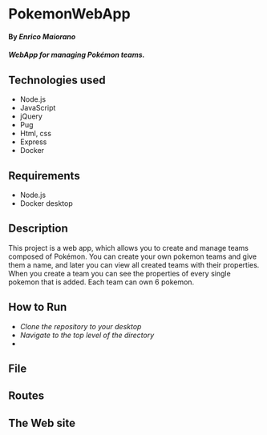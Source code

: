 # PokemonWebApp

#### By _**Enrico Maiorano**_

#### _WebApp for managing Pokémon teams._

## Technologies used

* Node.js
* JavaScript
* jQuery
* Pug
* Html, css
* Express
* Docker

## Requirements

* Node.js
* Docker desktop

## Description

This project is a web app, which allows you to create and manage teams composed of Pokémon. You can create your own pokemon teams and give them a name, and later you can view all created teams with their properties.
When you create a team you can see the properties of every single pokemon that is added. Each team can own 6 pokemon.

## How to Run

* _Clone the repository to your desktop_
*  _Navigate to the top level of the directory_
* 

## File

## Routes

## The Web site
